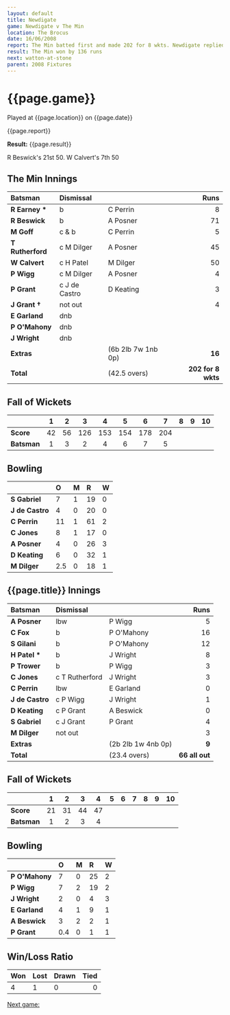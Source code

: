 ```yaml
---
layout: default
title: Newdigate
game: Newdigate v The Min
location: The Brocus
date: 16/06/2008
report: The Min batted first and made 202 for 8 wkts. Newdigate replied with 66 all out
result: The Min won by 136 runs
next: watton-at-stone
parent: 2008 Fixtures
---
```


# {{page.game}}

Played at {{page.location}} on {{page.date}}

{{page.report}}

**Result:** {{page.result}}

R Beswick's 21st 50. W Calvert's 7th 50

## The Min Innings

| Batsman | Dismissal |  | Runs |
|:---|:---|---|---:|
| **R Earney &#42;** | b | C Perrin | 8 |
| **R Beswick** | b | A Posner | 71 |
| **M Goff** | c & b | C Perrin | 5 |
| **T Rutherford** | c M Dilger | A Posner | 45 |
| **W Calvert** | c H Patel | M Dilger | 50 |
| **P Wigg** | c M Dilger | A Posner | 4 |
| **P Grant** | c J de Castro | D Keating | 3 |
| **J Grant &#8224;** | not out |  | 4 |
| **E Garland** | dnb |  |  |
| **P O'Mahony** | dnb |  |  |
| **J Wright** | dnb |  |  |
| **Extras** | | (6b 2lb 7w 1nb 0p) | **16** |
| **Total** | | (42.5 overs) | **202 for 8 wkts** |

## Fall of Wickets

| | 1 | 2 | 3 | 4 | 5 | 6 | 7 | 8 | 9 | 10 |
|---|:---:|:---:|:---:|:---:|:---:|:---:|:---:|:---:|:---:|:---:|
| **Score** | 42 | 56 | 126 | 153 | 154 | 178 | 204 |  |  |  |
| **Batsman** | 1 | 3 | 2 | 4 | 6 | 7 | 5 |  |  |  |

## Bowling

| | O | M | R | W |
|---|:---|:---|:---|:---|
| **S Gabriel** | 7 | 1 | 19 | 0 |
| **J de Castro** | 4 | 0 | 20 | 0 |
| **C Perrin** | 11 | 1 | 61 | 2 |
| **C Jones** | 8 | 1 | 17 | 0 |
| **A Posner** | 4 | 0 | 26 | 3 |
| **D Keating** | 6 | 0 | 32 | 1 |
| **M Dilger** | 2.5 | 0 | 18 | 1 |

## {{page.title}} Innings

| Batsman | Dismissal |  | Runs |
|:---|:---|---|---:|
| **A Posner** | lbw | P Wigg | 5 |
| **C Fox** | b | P O'Mahony | 16 |
| **S Gilani** | b | P O'Mahony | 12 |
| **H Patel &#42;** | b | J Wright | 8 |
| **P Trower** | b | P Wigg | 3 |
| **C Jones** | c T Rutherford | J Wright  | 3 |
| **C Perrin** | lbw | E Garland | 0 |
| **J de Castro** | c P Wigg | J Wright | 1 |
| **D Keating** | c P Grant | A Beswick | 0 |
| **S Gabriel** | c J Grant | P Grant | 4 |
| **M Dilger** | not out |  | 3 |
| **Extras** | | (2b 2lb 1w 4nb 0p) | **9** |
| **Total** | | (23.4 overs) | **66 all out** |

## Fall of Wickets

| | 1 | 2 | 3 | 4 | 5 | 6 | 7 | 8 | 9 | 10 |
|---|:---:|:---:|:---:|:---:|:---:|:---:|:---:|:---:|:---:|:---:|
| **Score** | 21 | 31 | 44 | 47 |  |  |  |  |  |  |
| **Batsman** | 1 | 2 | 3 | 4 |  |  |  |  |  |  |

## Bowling

| | O | M | R | W |
|---|:---|:---|:---|:---|
| **P O'Mahony** | 7 | 0 | 25 | 2 |
| **P Wigg** | 7 | 2 | 19 | 2 |
| **J Wright** | 2 | 0 | 4 | 3 |
| **E Garland** | 4 | 1 | 9 | 1 |
| **A Beswick** | 3 | 2 | 2 | 1 |
| **P Grant** | 0.4 | 0 | 1 | 1 |

## Win/Loss Ratio

| Won | Lost | Drawn | Tied |
|:---|:---|:---|---:|
| 4 | 1 | 0 | 0 |

[Next game:]({{page.next}})